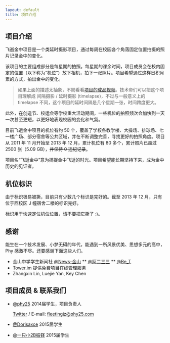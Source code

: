 ```yaml
---
layout: default
title: 项目介绍
---
```


项目介绍
--------
飞逝金中项目是一个类延时摄影项目，通过每周在校园各个角落固定位置拍摄的照片记录金中的变化。

该项目的主要组成部分是每星期的拍照。每星期的课余时间，项目成员会在校内固定的位置（以下称为“机位”）放下相机，拍下一张照片。项目希望通过这样日积月累的方式，拍出金中的变化。

> 如果上面的描述太抽象，不妨看看[项目的成品视频](http://phy25.com/p/fleetingjz/works.html)。技术帝们可以把这个项目理解成 间隔摄影 / 延时摄影 (timelapse)，不过与一般意义上的 timelapse 不同，这个项目的延时间隔是几个星期一张，时间跨度更大。

此外，在创造节、校运会等学校重大活动期间，一些机位的拍照频次会加快到一天一次甚至更短，以更好地表现校园的变化和气氛。

目前飞逝金中项目的机位有约 50 个，覆盖了学校各教学楼、大操场、排球场、七一楼广场、部分宿舍等公共区域，并在不断调整完善，寻找更好的拍照角度。项目从 2011 年 11 月开始至 2013 年 12 月，累计机位有 80 多个，累计照片已超过 2500 张（5.09 GB），<del title="呵呵这个都敢说出来……做到是必须的……（数据不包括项目成员在进行其他拍摄任务时的违纪）">并保持 0 违纪记录</del>。

项目名“飞逝金中”意为捕捉金中飞逝的时光。项目希望能长期坚持下来，成为金中历史的见证者。


机位标识
--------
由于标识极易被撕，目前只有少数几个标识是完好的。截至 2013 年 12 月，只有位于西校区 J 幢宿舍二楼的标识完好。

标识用于快速定位机位位置，请不要把它撕了 :)。


感谢
----
能生在一个技术发展、小梦无碍的年代，能遇到一所风景优美、思想多元的高中，Phy 感激不尽。还要感谢下面这些人们。

* 金山中学学生新闻社 [@News-金山](http://weibo.com/jinzhongnews)
** [@阿二三三](http://weibo.com/guohaoe)
** [@Be_T](http://weibo.com/u/2639383380)
* [Tower.im](https://tower.im/) 提供免费项目在线管理服务
* Zhangxin Lin, Luejie Yan, Key Chen

项目成员 & 联系我们
-------------------
<a id="contact"></a>

*   [@phy25](http://weibo.com/phy25) 2014届学生，项目负责人

    [Twitter](https://twitter.com/phy25) / E-mail: <fleetingjz@phy25.com>

*   [@Dorisaxce](http://weibo.com/anderaxce) 2015届学生
*   [@一只小2B振铎](http://weibo.com/2Bzhenduo) 2015届学生